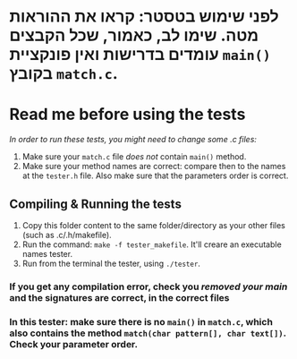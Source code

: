 # לפני שימוש בטסטר: קראו את ההוראות מטה. שימו לב, כאמור, שכל הקבצים עומדים בדרישות ואין פונקציית `main()` בקובץ `match.c`.
# Read me before using the tests
_In order to run these tests, you might need to change some *.c* files:_
1. Make sure your `match.c` file *does not* contain `main()` method.
2. Make sure your method names are correct: compare then to the names at the `tester.h` file. Also make sure that the parameters order is correct.

## Compiling & Running the tests
1. Copy this folder content to the same folder/directory as your other files (such as .c/.h/makefile).
2. Run the command: `make -f tester_makefile`. It'll creare an executable names tester.
3. Run from the terminal the tester, using `./tester`.

### If you get any compilation error, check you *removed your main* and the signatures are correct, in the correct files
### In this tester: make sure there is no `main()` in `match.c`, which also contains the method `match(char pattern[], char text[])`. Check your parameter order.

